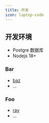 ```yaml
---
title: 开发
icon: laptop-code
---
```


## 开发环境

- Postgre 数据库
- Nodejs 18+

### Bar

- [baz](bar/baz.md)
- ...

### Foo

- [ray](foo/ray.md)
- ...
